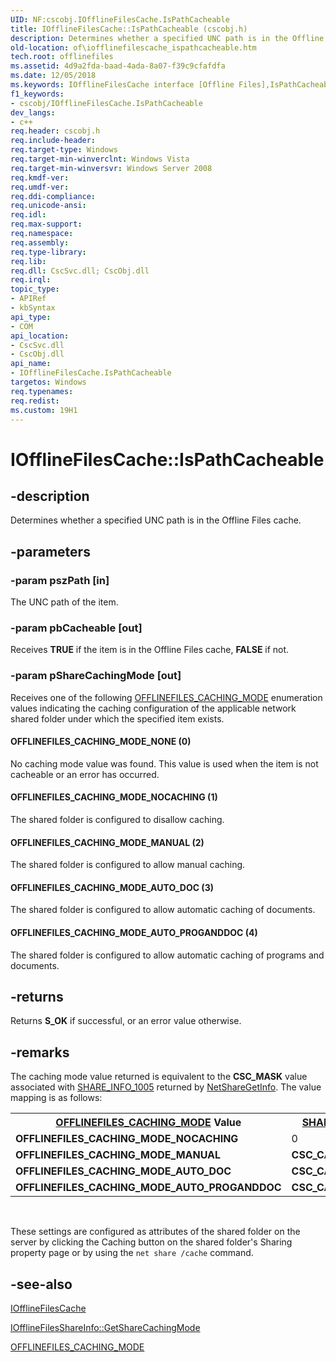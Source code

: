 ```yaml
---
UID: NF:cscobj.IOfflineFilesCache.IsPathCacheable
title: IOfflineFilesCache::IsPathCacheable (cscobj.h)
description: Determines whether a specified UNC path is in the Offline Files cache.
old-location: of\iofflinefilescache_ispathcacheable.htm
tech.root: offlinefiles
ms.assetid: 4d9a2fda-baad-4ada-8a07-f39c9cfafdfa
ms.date: 12/05/2018
ms.keywords: IOfflineFilesCache interface [Offline Files],IsPathCacheable method, IOfflineFilesCache.IsPathCacheable, IOfflineFilesCache::IsPathCacheable, IsPathCacheable, IsPathCacheable method [Offline Files], IsPathCacheable method [Offline Files],IOfflineFilesCache interface, OFFLINEFILES_CACHING_MODE_AUTO_DOC, OFFLINEFILES_CACHING_MODE_AUTO_PROGANDDOC, OFFLINEFILES_CACHING_MODE_MANUAL, OFFLINEFILES_CACHING_MODE_NOCACHING, OFFLINEFILES_CACHING_MODE_NONE, cscobj/IOfflineFilesCache::IsPathCacheable, of.iofflinefilescache_ispathcacheable
f1_keywords:
- cscobj/IOfflineFilesCache.IsPathCacheable
dev_langs:
- c++
req.header: cscobj.h
req.include-header: 
req.target-type: Windows
req.target-min-winverclnt: Windows Vista
req.target-min-winversvr: Windows Server 2008
req.kmdf-ver: 
req.umdf-ver: 
req.ddi-compliance: 
req.unicode-ansi: 
req.idl: 
req.max-support: 
req.namespace: 
req.assembly: 
req.type-library: 
req.lib: 
req.dll: CscSvc.dll; CscObj.dll
req.irql: 
topic_type:
- APIRef
- kbSyntax
api_type:
- COM
api_location:
- CscSvc.dll
- CscObj.dll
api_name:
- IOfflineFilesCache.IsPathCacheable
targetos: Windows
req.typenames: 
req.redist: 
ms.custom: 19H1
---
```


# IOfflineFilesCache::IsPathCacheable


## -description


Determines whether a specified UNC path is in the Offline Files cache.


## -parameters




### -param pszPath [in]

The UNC path of the item.


### -param pbCacheable [out]

Receives <b>TRUE</b> if the item is in the Offline Files cache, <b>FALSE</b> if not.


### -param pShareCachingMode [out]

Receives one of the following <a href="https://docs.microsoft.com/windows/desktop/api/cscobj/ne-cscobj-offlinefiles_caching_mode">OFFLINEFILES_CACHING_MODE</a> enumeration values indicating the caching configuration of the applicable network shared folder under which the specified item exists.



#### OFFLINEFILES_CACHING_MODE_NONE (0)

No caching mode value was found.  This value is used when the item is not cacheable or an error has occurred.



#### OFFLINEFILES_CACHING_MODE_NOCACHING (1)

The shared folder is configured to disallow caching.



#### OFFLINEFILES_CACHING_MODE_MANUAL (2)

The shared folder is configured to allow manual caching.



#### OFFLINEFILES_CACHING_MODE_AUTO_DOC (3)

The shared folder is configured to allow automatic caching of documents.



#### OFFLINEFILES_CACHING_MODE_AUTO_PROGANDDOC (4)

The shared folder is configured to allow automatic caching of programs and documents.


## -returns



Returns <b>S_OK</b> if successful, or an error value otherwise.




## -remarks



The caching mode value returned is equivalent to the <b>CSC_MASK</b> value associated with <a href="https://docs.microsoft.com/windows/desktop/api/lmshare/ns-lmshare-share_info_1005">SHARE_INFO_1005</a> returned by <a href="https://docs.microsoft.com/windows/desktop/api/lmshare/nf-lmshare-netsharegetinfo">NetShareGetInfo</a>.  The value mapping is as follows:

<table>
<tr>
<th>
<a href="https://docs.microsoft.com/windows/desktop/api/cscobj/ne-cscobj-offlinefiles_caching_mode">OFFLINEFILES_CACHING_MODE</a> Value</th>
<th>
<a href="https://docs.microsoft.com/windows/desktop/api/lmshare/ns-lmshare-share_info_1005">SHARE_INFO_1005</a> Value</th>
</tr>
<tr>
<td><b>OFFLINEFILES_CACHING_MODE_NOCACHING</b></td>
<td>0</td>
</tr>
<tr>
<td><b>OFFLINEFILES_CACHING_MODE_MANUAL</b></td>
<td><b>CSC_CACHE_MANUAL_REINT</b></td>
</tr>
<tr>
<td><b>OFFLINEFILES_CACHING_MODE_AUTO_DOC</b></td>
<td><b>CSC_CACHE_AUTO_REINT</b></td>
</tr>
<tr>
<td><b>OFFLINEFILES_CACHING_MODE_AUTO_PROGANDDOC</b></td>
<td><b>CSC_CACHE_VDO</b></td>
</tr>
</table>
 

These settings are configured as attributes of the shared folder on the server by clicking the Caching button on the shared folder's Sharing property page or by using the <code>net share /cache</code> command.




## -see-also




<a href="https://docs.microsoft.com/previous-versions/windows/desktop/api/cscobj/nn-cscobj-iofflinefilescache">IOfflineFilesCache</a>



<a href="https://docs.microsoft.com/previous-versions/windows/desktop/api/cscobj/nf-cscobj-iofflinefilesshareinfo-getsharecachingmode">IOfflineFilesShareInfo::GetShareCachingMode</a>



<a href="https://docs.microsoft.com/windows/desktop/api/cscobj/ne-cscobj-offlinefiles_caching_mode">OFFLINEFILES_CACHING_MODE</a>
 

 


